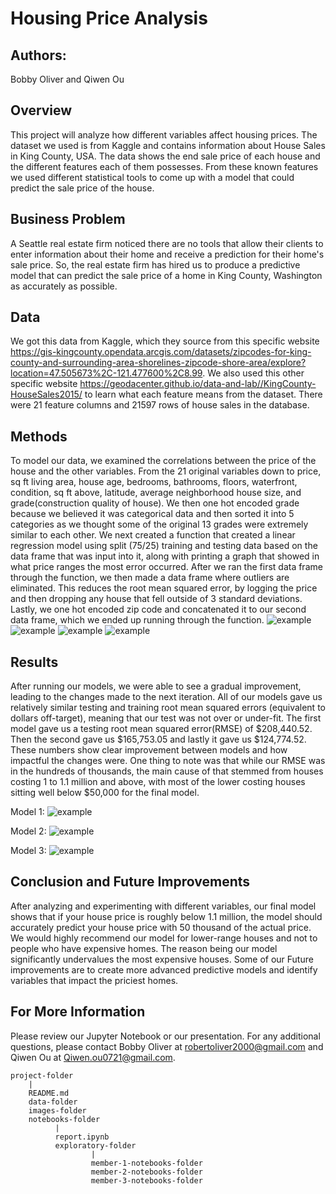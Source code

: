 # Housing Price Analysis

## Authors:
Bobby Oliver and Qiwen Ou

## Overview

This project will analyze how different variables affect housing prices. The dataset we used is from Kaggle and contains information about House Sales in King County, USA. The data shows the end sale price of each house and the different features each of them possesses. From these known features we used different statistical tools to come up with a model that could predict the sale price of the house.

## Business Problem

A Seattle real estate firm noticed there are no tools that allow their clients to enter information about their home and receive a prediction for their home's sale price. So, the real estate firm has hired us to produce a predictive model that can predict the sale price of a home in King County, Washington as accurately as possible.

## Data

We got this data from Kaggle, which they source from this specific website https://gis-kingcounty.opendata.arcgis.com/datasets/zipcodes-for-king-county-and-surrounding-area-shorelines-zipcode-shore-area/explore?location=47.505673%2C-121.477600%2C8.99. We also used this other specific website https://geodacenter.github.io/data-and-lab//KingCounty-HouseSales2015/ to learn what each feature means from the dataset. There were 21 feature columns and 21597 rows of house sales in the database. 

## Methods

To model our data, we examined the correlations between the price of the house and the other variables. From the 21 original variables down to price, sq ft living area, house age, bedrooms, bathrooms, floors, waterfront, condition, sq ft above, latitude, average neighborhood house size, and grade(construction quality of house). We then one hot encoded grade because we believed it was categorical data and then sorted it into 5 categories as we thought some of the original 13 grades were extremely similar to each other. We next created a function that created a linear regression model using split (75/25) training and testing data based on the data frame that was input into it, along with printing a graph that showed in what price ranges the most error occurred. After we ran the first data frame through the function, we then made a data frame where outliers are eliminated. This reduces the root mean squared error, by logging the price and then dropping any house that fell outside of 3 standard deviations. Lastly, we one hot encoded zip code and concatenated it to our second data frame, which we ended up running through the function.
![example](./images/corr.png)
![example](./images/heatmap.png)
![example](./images/norm.png)
![example](./images/logged.png)

## Results

After running our models, we were able to see a gradual improvement, leading to the changes made to the next iteration. All of our models gave us relatively similar testing and training root mean squared errors (equivalent to dollars off-target), meaning that our test was not over or under-fit. The first model gave us a testing root mean squared error(RMSE) of $208,440.52. Then the second gave us $165,753.05 and lastly it gave us $124,774.52. These numbers show clear improvement between models and how impactful the changes were. One thing to note was that while our RMSE was in the hundreds of thousands, the main cause of that stemmed from houses costing 1 to 1.1 million and above, with most of the lower costing houses sitting well below $50,000 for the final model.

Model 1:
![example](./images/Model1.png)

Model 2:
![example](./images/Model2.png)

Model 3:
![example](./images/Model3.png)

## Conclusion and Future Improvements

After analyzing and experimenting with different variables, our final model shows that if your house price is roughly below 1.1 million, the model should accurately predict your house price with 50 thousand of the actual price. We would highly recommend our model for lower-range houses and not to people who have expensive homes. The reason being our model significantly undervalues the most expensive houses. Some of our Future improvements are to create more advanced predictive models and identify variables that impact the priciest homes. 

## For More Information

Please review our Jupyter Notebook or our presentation. For any additional questions, please contact Bobby Oliver at robertoliver2000@gmail.com and Qiwen Ou at Qiwen.ou0721@gmail.com.

```
project-folder
    |
    README.md
    data-folder
    images-folder
    notebooks-folder
          |
          report.ipynb
          exploratory-folder
                  |
                  member-1-notebooks-folder
                  member-2-notebooks-folder 
                  member-3-notebooks-folder    
```


